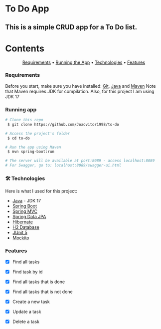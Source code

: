 

# To Do App
## This is a simple CRUD app for a To Do list.


Contents
=================
<p align="center">
 <a href="#requirements">Requirements</a> •
 <a href="#running">Running the App</a> • 
 <a href="#techs">Technologies</a> • 
 <a href="#features">Features</a> 
</p>



### <p id="requirements">Requirements</p>
Before you start, make sure you have installed:
[Git](https://git-scm.com), [Java](https://www.oracle.com/java/technologies/javase/jdk17-archive-downloads.html) and [Maven](https://maven.apache.org/)
Note that Maven requires JDK for compilation. Also, for this project I am using JDK 17



### <p id="running">Running app</p>
```bash
# Clone this repo
 $ git clone https://github.com/Joaovitor1998/to-do

# Access the project's folder
 $ cd to-do

# Run the app using Maven
 $ mvn spring-boot:run

# The server will be available at port:8089 - access localhost:8089
# For Swagger, go to: localhost:8089/swagger-ui.html
```



### <p id="techs">🛠 Technologies</p>
Here is what I used for this project:
- [Java](https://www.java.com/) - JDK 17
- [Spring Boot](https://spring.io/projects/spring-boot)
- [Spring MVC](https://docs.spring.io/spring-framework/docs/current/reference/html/web.html)
- [Spring Data JPA](https://spring.io/projects/spring-data)
- [Hibernate](https://hibernate.org/)
- [H2 Database](https://www.h2database.com/html/main.html)
- [JUnit 5](https://junit.org/junit5/)
- [Mockito](https://site.mockito.org/)



### <p id="features">Features</p>
- [x] Find all tasks
- [x] Find task by id
- [x] Find all tasks that is done
- [x] Find all tasks that is not done
- [x] Create a new task
- [x] Update a task
- [x] Delete a task


